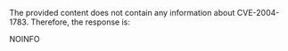 The provided content does not contain any information about CVE-2004-1783. Therefore, the response is:

NOINFO